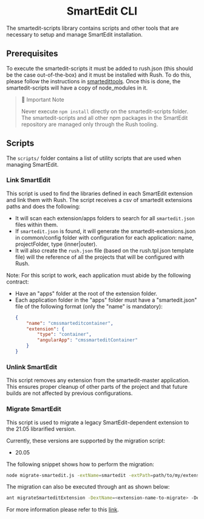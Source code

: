 <h1 align="center">SmartEdit CLI</h1>
The smartedit-scripts library contains scripts and other tools that are necessary to setup and manage SmartEdit installation.

## Prerequisites

To execute the smartedit-scripts it must be added to rush.json (this should be the case out-of-the-box) and it must be installed with Rush. To do this, please follow the instructions in [smartedittools](../../#commands). Once this is done, the smartedit-scripts will have a copy of node_modules in it.

> 🚧 Important Note
>
> Never execute `npm install` directly on the smartedit-scripts folder. The smartedit-scripts and all other npm packages in the SmartEdit repository are managed only through the Rush tooling.

## Scripts

The `scripts/` folder contains a list of utility scripts that are used when managing SmartEdit.

### Link SmartEdit

This script is used to find the libraries defined in each SmartEdit extension and link them with Rush.
The script receives a csv of smartedit extensions paths and does the following:

-   It will scan each extension/apps folders to search for all `smartedit.json` files within them.
-   If `smartedit.json` is found, it will generate the smartedit-extensions.json in common/config folder with configuration for each application: name, projectFolder, type (inner|outer).
-   It will also create the `rush.json` file (based on the rush.tpl.json template file) will the reference of all the projects that will be configured with Rush.

Note: For this script to work, each application must abide by the following contract:

-   Have an "apps" folder at the root of the extension folder.
-   Each application folder in the "apps" folder must have a "smartedit.json" file of the following format (only the "name" is mandatory):
    ```json
    {
        "name": "cmssmarteditcontainer",
        "extension": {
            "type": "container",
            "angularApp": "cmssmarteditContainer"
        }
    }
    ```

### Unlink SmartEdit

This script removes any extension from the smartedit-master application. This ensures proper cleanup of other parts of the project and that future builds are not affected by previous configurations.

### Migrate SmartEdit

This script is used to migrate a legacy SmartEdit-dependent extension to the 21.05 librarified version.

Currently, these versions are supported by the migration script:

-   20.05

The following snippet shows how to perform the migration:

```bash
node migrate-smartedit.js -extName=smartedit -extPath=path/to/my/extension -gitBranch=my-git-branch
```

The migration can also be executed through ant as shown below:

```bash
ant migrateSmarteditExtension -DextName=<extension-name-to-migrate> -DextPath=/path/to/extension/to/migrate
```

For more information please refer to this [link](https://cxwiki.sap.com/display/CxM/Librarification+-+Upgrading+personalizationsmartedit+and+merchandisingsmartedit+Extensions).
